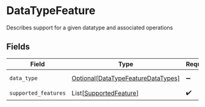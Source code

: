 # DataTypeFeature

Describes support for a given datatype and associated operations


## Fields

| Field                                                                                 | Type                                                                                  | Required                                                                              | Description                                                                           | Example                                                                               |
| ------------------------------------------------------------------------------------- | ------------------------------------------------------------------------------------- | ------------------------------------------------------------------------------------- | ------------------------------------------------------------------------------------- | ------------------------------------------------------------------------------------- |
| `data_type`                                                                           | [Optional[DataTypeFeatureDataTypes]](../../models/shared/datatypefeaturedatatypes.md) | :heavy_minus_sign:                                                                    | Available Data types                                                                  | invoices                                                                              |
| `supported_features`                                                                  | List[[SupportedFeature](../../models/shared/supportedfeature.md)]                     | :heavy_check_mark:                                                                    | N/A                                                                                   |                                                                                       |